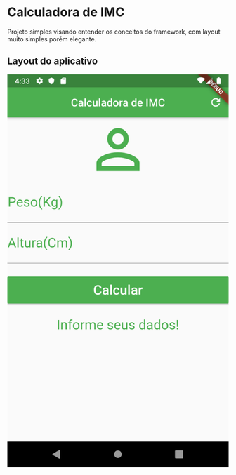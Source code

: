 # Calculadora de IMC

Projeto simples visando entender os conceitos do framework, com layout muito simples porém elegante.

## Layout do aplicativo

![](layout-app.png)
